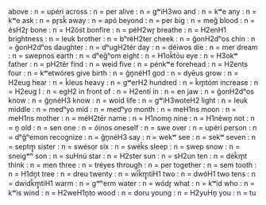 above : n = upéri
across : n = per
alive : n = gʷiH3wo
and : n = kʷe
any : n = kʷe
ask : n = pr̥sk̂
away : n = apó
beyond : n = per
big : n = meĝ
blood : n = ésH2r̥
bone : n = H2óst
bonfire : n = péH2wr̥
breathe : n = H2enH1
brightness : n = leuk
brother : n = bʰréH2ter
cheek : n = ĝonH2dʰos
chin : n = ĝonH2dʰos
daughter : n = dʰugH2tér
day : n = déiwos
die : n = mer
dream : n = swepnos
earth : n = dʰeĝʰom
eight : n = H1ok̂tōu
eye : n = H3okʷ
father : n = pH2tér
find : n = weid
five : n = pénkʷe
forehead : n = H2ents
four : n = kʷetwóres
give birth : n = ĝn̥néH1
god : n = dyēus
grow : n = H2eug
hear : n = k̂leus
heavy : n = gʷerH2
hundred : n = k̂m̥tóm
increase : n = H2eug
I : n = egH2
in front of : n = H2entí
in : n = en
jaw : n = ĝonH2dʰos
know : n = ĝn̥néH3
know : n = woid
life : n = gʷiH3woteH2
light : n = leuk
middle : n = medʰyo
mid : n = medʰyo
month : n = meH1ns
moon : n = meH1ns
mother : n = méH2tēr
name : n = H1nomn̥
nine : n = H1néwn̥
not : n = n̥
old : n = sen
one : n = óinos
oneself : n = swe
over : n = upéri
person : n = dʰĝʰemon
recognize : n = ĝn̥néH3
say : n = wekʷ
see : n = sekʷ
seven : n = septm̥̥
sister : n = swésor
six : n = swék̂s
sleep : n = swep
snow : n = sneigʷʰ
son : n = suHnú
star : n = H2ster
sun : n = sH2un
ten : n = dék̂m̥t
think : n = men
three : n = tréyes
through : n = per
together : n = sem
tooth : n = H1dn̥t
tree : n = dreu
twenty : n = wī́k̂m̥̥tiH1
two : n = dwóH1
two tens : n = dwidk̂m̥̥tiH1
warm : n = gʷʰerm
water : n = wódr̥
what : n = kʷid
who : n = kʷis
wind : n = H2weH1n̥to
wood : n = doru
young : n = H2yuHn̥
you : n = tu
